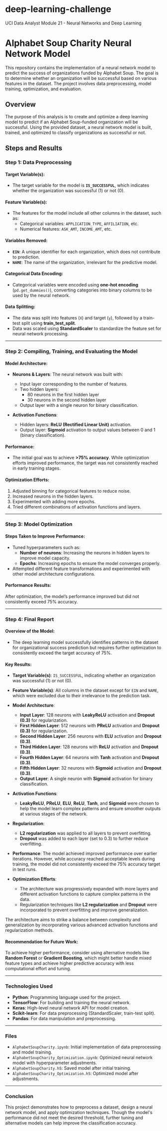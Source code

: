 # deep-learning-challenge
UCI Data Analyst Module 21 - Neural Networks and Deep Learning

# Alphabet Soup Charity Neural Network Model

This repository contains the implementation of a neural network model to predict the success of organizations funded by Alphabet Soup. The goal is to determine whether an organization will be successful based on various features in the dataset. The project involves data preprocessing, model training, optimization, and evaluation.

## Overview

The purpose of this analysis is to create and optimize a deep learning model to predict if an Alphabet Soup-funded organization will be successful. Using the provided dataset, a neural network model is built, trained, and optimized to classify organizations as successful or not.

## Steps and Results

### Step 1: Data Preprocessing

#### Target Variable(s):
- The target variable for the model is **`IS_SUCCESSFUL`**, which indicates whether the organization was successful (1) or not (0).

#### Feature Variable(s):
- The features for the model include all other columns in the dataset, such as:
  - Categorical variables: `APPLICATION_TYPE`, `AFFILIATION`, etc.
  - Numerical features: `ASK_AMT`, `INCOME_AMT`, etc.

#### Variables Removed:
- **`EIN`**: A unique identifier for each organization, which does not contribute to prediction.
- **`NAME`**: The name of the organization, irrelevant for the predictive model.

#### Categorical Data Encoding:
- Categorical variables were encoded using **one-hot encoding** (`pd.get_dummies()`), converting categories into binary columns to be used by the neural network.

#### Data Splitting:
- The data was split into features (`X`) and target (`y`), followed by a train-test split using **train_test_split**.
- Data was scaled using **StandardScaler** to standardize the feature set for neural network processing.

---

### Step 2: Compiling, Training, and Evaluating the Model

#### Model Architecture:
- **Neurons & Layers**: The neural network was built with:
  - Input layer corresponding to the number of features.
  - Two hidden layers: 
    - 80 neurons in the first hidden layer
    - 30 neurons in the second hidden layer
  - Output layer with a single neuron for binary classification.
  
- **Activation Functions**:
  - Hidden layers: **ReLU (Rectified Linear Unit)** activation.
  - Output layer: **Sigmoid** activation to output values between 0 and 1 (binary classification).

#### Performance:
- The initial goal was to achieve **>75% accuracy**. While optimization efforts improved performance, the target was not consistently reached in early training stages.

#### Optimization Efforts:
1. Adjusted binning for categorical features to reduce noise.
2. Increased neurons in the hidden layers.
3. Experimented with adding more epochs.
4. Tried different combinations of activation functions and layers.

---

### Step 3: Model Optimization

#### Steps Taken to Improve Performance:
- Tuned hyperparameters such as:
  - **Number of neurons**: Increasing the neurons in hidden layers to improve model capacity.
  - **Epochs**: Increasing epochs to ensure the model converges properly.
- Attempted different feature transformations and experimented with other model architecture configurations.

#### Performance Results:
After optimization, the model’s performance improved but did not consistently exceed 75% accuracy.

---

### Step 4: Final Report

#### Overview of the Model:
- The deep learning model successfully identifies patterns in the dataset for organizational success prediction but requires further optimization to consistently exceed the target accuracy of 75%.

#### Key Results:
- **Target Variable(s)**: `IS_SUCCESSFUL`, indicating whether an organization was successful (1) or not (0).
- **Feature Variable(s)**: All columns in the dataset except for `EIN` and `NAME`, which were excluded due to their irrelevance to the prediction task.
- **Model Architecture**:
  - **Input Layer**: 128 neurons with **LeakyReLU** activation and **Dropout (0.3)** for regularization.
  - **First Hidden Layer**: 512 neurons with **PReLU** activation and **Dropout (0.3)** for regularization.
  - **Second Hidden Layer**: 256 neurons with **ELU** activation and **Dropout (0.3)**.
  - **Third Hidden Layer**: 128 neurons with **ReLU** activation and **Dropout (0.3)**.
  - **Fourth Hidden Layer**: 64 neurons with **Tanh** activation and **Dropout (0.3)**.
  - **Fifth Hidden Layer**: 32 neurons with **Sigmoid** activation and **Dropout (0.3)**.
  - **Output Layer**: A single neuron with **Sigmoid** activation for binary classification.
  
- **Activation Functions**:
  - **LeakyReLU**, **PReLU**, **ELU**, **ReLU**, **Tanh**, and **Sigmoid** were chosen to help the model learn complex patterns and ensure smoother outputs at various stages of the network.
  
- **Regularization**: 
  - **L2 regularization** was applied to all layers to prevent overfitting.
  - **Dropout** was added to each layer (set to 0.3) to further reduce overfitting.

- **Performance**: The model achieved improved performance over earlier iterations. However, while accuracy reached acceptable levels during training, the model did not consistently exceed the 75% accuracy target in test runs.

- **Optimization Efforts**:
  - The architecture was progressively expanded with more layers and different activation functions to capture complex patterns in the data.
  - Regularization techniques like **L2 regularization** and **Dropout** were incorporated to prevent overfitting and improve generalization.

The architecture aims to strike a balance between complexity and generalization by incorporating various advanced activation functions and regularization methods.

#### Recommendation for Future Work:
To achieve higher performance, consider using alternative models like **Random Forest** or **Gradient Boosting**, which might better handle mixed feature types and achieve higher predictive accuracy with less computational effort and tuning.

---

### Technologies Used

- **Python**: Programming language used for the project.
- **TensorFlow**: For building and training the neural network.
- **Keras**: High-level neural network API for model creation.
- **Scikit-learn**: For data preprocessing (StandardScaler, train-test split).
- **Pandas**: For data manipulation and preprocessing.
  
---

### Files

- `AlphabetSoupCharity.ipynb`: Initial implementation of data preprocessing and model training.
- `AlphabetSoupCharity_Optimization.ipynb`: Optimized neural network model with hyperparameter adjustments.
- `AlphabetSoupCharity.h5`: Saved model after initial training.
- `AlphabetSoupCharity_Optimization.h5`: Optimized model after adjustments.

---

### Conclusion

This project demonstrates how to preprocess a dataset, design a neural network model, and apply optimization techniques. Though the model's performance did not meet the desired threshold, further tuning and alternative models can help improve the classification accuracy.

